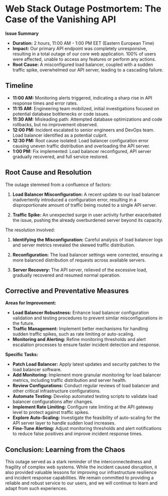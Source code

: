 # Web Stack Outage Postmortem: The Case of the Vanishing API 

**Issue Summary**

* **Duration:** 2 hours, 11:00 AM - 1:00 PM EET (Eastern European Time) 
* **Impact:** Our primary API endpoint was completely unresponsive, resulting in a total outage of our core web application. 100% of users were affected, unable to access any features or perform any actions.
* **Root Cause:** A misconfigured load balancer, coupled with a sudden traffic spike, overwhelmed our API server, leading to a cascading failure.

## Timeline

* **11:00 AM:**  Monitoring alerts triggered, indicating a sharp rise in API response times and error rates.
* **11:15 AM:** Engineering team mobilized, initial investigations focused on potential database bottlenecks or code issues.
* **11:30 AM:** Misleading path: Attempted database optimizations and code rollbacks, but no improvement observed. 
* **12:00 PM:** Incident escalated to senior engineers and DevOps team. Load balancer identified as a potential culprit.
* **12:30 PM:** Root cause isolated: Load balancer configuration error causing uneven traffic distribution and overloading the API server.
* **1:00 PM:** Fix implemented: Load balancer reconfigured, API server gradually recovered, and full service restored.

## Root Cause and Resolution

The outage stemmed from a confluence of factors:

1. **Load Balancer Misconfiguration:** A recent update to our load balancer inadvertently introduced a configuration error, resulting in a disproportionate amount of traffic being routed to a single API server.

2. **Traffic Spike:** An unexpected surge in user activity further exacerbated the issue, pushing the already overburdened server beyond its capacity. 

The resolution involved:

1. **Identifying the Misconfiguration:** Careful analysis of load balancer logs and server metrics revealed the skewed traffic distribution.

2. **Reconfiguration:** The load balancer settings were corrected, ensuring a more balanced distribution of requests across available servers.

3. **Server Recovery:** The API server, relieved of the excessive load, gradually recovered and resumed normal operation.

## Corrective and Preventative Measures

**Areas for Improvement:**

* **Load Balancer Robustness:** Enhance load balancer configuration validation and testing procedures to prevent similar misconfigurations in the future.
* **Traffic Management:** Implement better mechanisms for handling sudden traffic spikes, such as rate limiting or auto-scaling.
* **Monitoring and Alerting:** Refine monitoring thresholds and alert escalation processes to ensure faster incident detection and response.

**Specific Tasks:**

* **Patch Load Balancer:** Apply latest updates and security patches to the load balancer software.
* **Add Monitoring:** Implement more granular monitoring for load balancer metrics, including traffic distribution and server health.
* **Review Configurations:** Conduct regular reviews of load balancer and other critical infrastructure configurations.
* **Automate Testing:** Develop automated testing scripts to validate load balancer configurations after changes.
* **Implement Rate Limiting:** Configure rate limiting at the API gateway level to protect against traffic spikes.
* **Explore Auto-Scaling:** Investigate the feasibility of auto-scaling for the API server layer to handle sudden load increases.
* **Fine-Tune Alerting:** Adjust monitoring thresholds and alert notifications to reduce false positives and improve incident response times.

## Conclusion: Learning from the Chaos 

This outage served as a stark reminder of the interconnectedness and fragility of complex web systems. While the incident caused disruption, it also provided valuable lessons for improving our infrastructure resilience and incident response capabilities. We remain committed to providing a reliable and robust service to our users, and we will continue to learn and adapt from such experiences.

